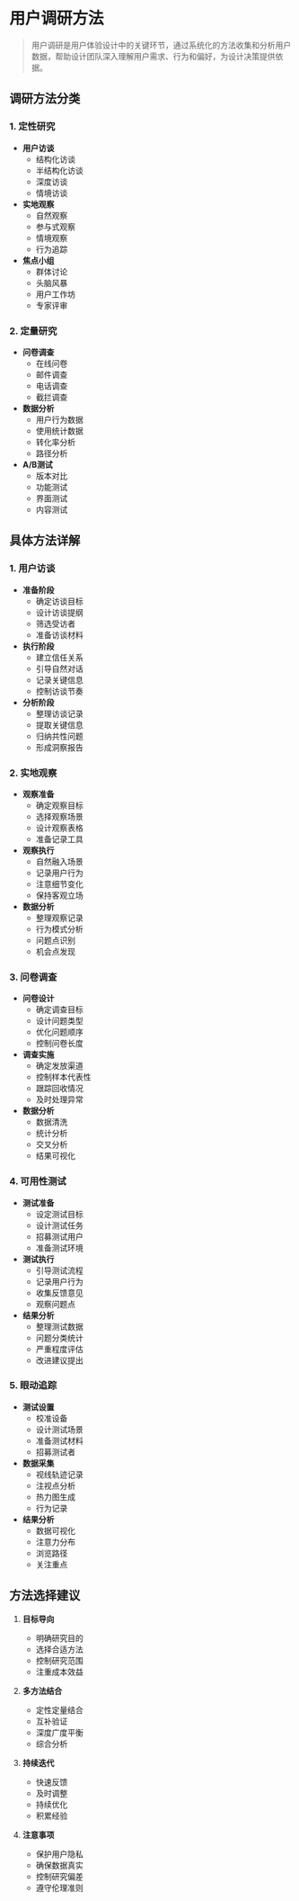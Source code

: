 # 用户调研方法

> 用户调研是用户体验设计中的关键环节，通过系统化的方法收集和分析用户数据，帮助设计团队深入理解用户需求、行为和偏好，为设计决策提供依据。

## 调研方法分类

### 1. 定性研究
- **用户访谈**
  - 结构化访谈
  - 半结构化访谈
  - 深度访谈
  - 情境访谈
- **实地观察**
  - 自然观察
  - 参与式观察
  - 情境观察
  - 行为追踪
- **焦点小组**
  - 群体讨论
  - 头脑风暴
  - 用户工作坊
  - 专家评审

### 2. 定量研究
- **问卷调查**
  - 在线问卷
  - 邮件调查
  - 电话调查
  - 截拦调查
- **数据分析**
  - 用户行为数据
  - 使用统计数据
  - 转化率分析
  - 路径分析
- **A/B测试**
  - 版本对比
  - 功能测试
  - 界面测试
  - 内容测试

## 具体方法详解

### 1. 用户访谈
- **准备阶段**
  - 确定访谈目标
  - 设计访谈提纲
  - 筛选受访者
  - 准备访谈材料
- **执行阶段**
  - 建立信任关系
  - 引导自然对话
  - 记录关键信息
  - 控制访谈节奏
- **分析阶段**
  - 整理访谈记录
  - 提取关键信息
  - 归纳共性问题
  - 形成洞察报告

### 2. 实地观察
- **观察准备**
  - 确定观察目标
  - 选择观察场景
  - 设计观察表格
  - 准备记录工具
- **观察执行**
  - 自然融入场景
  - 记录用户行为
  - 注意细节变化
  - 保持客观立场
- **数据分析**
  - 整理观察记录
  - 行为模式分析
  - 问题点识别
  - 机会点发现

### 3. 问卷调查
- **问卷设计**
  - 确定调查目标
  - 设计问题类型
  - 优化问题顺序
  - 控制问卷长度
- **调查实施**
  - 确定发放渠道
  - 控制样本代表性
  - 跟踪回收情况
  - 及时处理异常
- **数据分析**
  - 数据清洗
  - 统计分析
  - 交叉分析
  - 结果可视化

### 4. 可用性测试
- **测试准备**
  - 设定测试目标
  - 设计测试任务
  - 招募测试用户
  - 准备测试环境
- **测试执行**
  - 引导测试流程
  - 记录用户行为
  - 收集反馈意见
  - 观察问题点
- **结果分析**
  - 整理测试数据
  - 问题分类统计
  - 严重程度评估
  - 改进建议提出

### 5. 眼动追踪
- **测试设置**
  - 校准设备
  - 设计测试场景
  - 准备测试材料
  - 招募测试者
- **数据采集**
  - 视线轨迹记录
  - 注视点分析
  - 热力图生成
  - 行为记录
- **结果分析**
  - 数据可视化
  - 注意力分布
  - 浏览路径
  - 关注重点

## 方法选择建议

1. **目标导向**
   - 明确研究目的
   - 选择合适方法
   - 控制研究范围
   - 注重成本效益

2. **多方法结合**
   - 定性定量结合
   - 互补验证
   - 深度广度平衡
   - 综合分析

3. **持续迭代**
   - 快速反馈
   - 及时调整
   - 持续优化
   - 积累经验

4. **注意事项**
   - 保护用户隐私
   - 确保数据真实
   - 控制研究偏差
   - 遵守伦理准则 